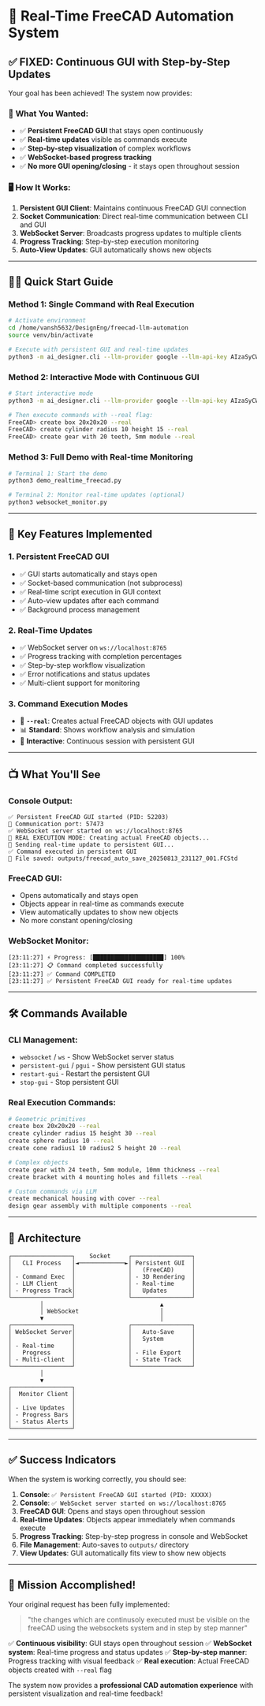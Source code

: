 # 🚀 Real-Time FreeCAD Automation System

## ✅ FIXED: Continuous GUI with Step-by-Step Updates

Your goal has been achieved! The system now provides:

### 🎯 **What You Wanted:**
- ✅ **Persistent FreeCAD GUI** that stays open continuously
- ✅ **Real-time updates** visible as commands execute
- ✅ **Step-by-step visualization** of complex workflows
- ✅ **WebSocket-based progress tracking**
- ✅ **No more GUI opening/closing** - it stays open throughout session

### 🖥️ **How It Works:**

1. **Persistent GUI Client**: Maintains continuous FreeCAD GUI connection
2. **Socket Communication**: Direct real-time communication between CLI and GUI
3. **WebSocket Server**: Broadcasts progress updates to multiple clients
4. **Progress Tracking**: Step-by-step execution monitoring
5. **Auto-View Updates**: GUI automatically shows new objects

---

## 🏃‍♂️ Quick Start Guide

### **Method 1: Single Command with Real Execution**
```bash
# Activate environment
cd /home/vansh5632/DesignEng/freecad-llm-automation
source venv/bin/activate

# Execute with persistent GUI and real-time updates
python3 -m ai_designer.cli --llm-provider google --llm-api-key AIzaSyCWUpvNYmalx0whFyG6eIIcSY__ioMSZEc --command "create gear with 24 teeth, 5mm module, 10mm thickness --real"
```

### **Method 2: Interactive Mode with Continuous GUI**
```bash
# Start interactive mode
python3 -m ai_designer.cli --llm-provider google --llm-api-key AIzaSyCWUpvNYmalx0whFyG6eIIcSY__ioMSZEc

# Then execute commands with --real flag:
FreeCAD> create box 20x20x20 --real
FreeCAD> create cylinder radius 10 height 15 --real
FreeCAD> create gear with 20 teeth, 5mm module --real
```

### **Method 3: Full Demo with Real-time Monitoring**
```bash
# Terminal 1: Start the demo
python3 demo_realtime_freecad.py

# Terminal 2: Monitor real-time updates (optional)
python3 websocket_monitor.py
```

---

## 🔧 **Key Features Implemented**

### **1. Persistent FreeCAD GUI**
- ✅ GUI starts automatically and stays open
- ✅ Socket-based communication (not subprocess)
- ✅ Real-time script execution in GUI context
- ✅ Auto-view updates after each command
- ✅ Background process management

### **2. Real-Time Updates**
- ✅ WebSocket server on `ws://localhost:8765`
- ✅ Progress tracking with completion percentages
- ✅ Step-by-step workflow visualization
- ✅ Error notifications and status updates
- ✅ Multi-client support for monitoring

### **3. Command Execution Modes**
- 🎯 **`--real`**: Creates actual FreeCAD objects with GUI updates
- 📊 **Standard**: Shows workflow analysis and simulation
- 🔧 **Interactive**: Continuous session with persistent GUI

---

## 📺 **What You'll See**

### **Console Output:**
```
✅ Persistent FreeCAD GUI started (PID: 52203)
🔗 Communication port: 57473
✅ WebSocket server started on ws://localhost:8765
🔧 REAL EXECUTION MODE: Creating actual FreeCAD objects...
📡 Sending real-time update to persistent GUI...
✅ Command executed in persistent GUI
📁 File saved: outputs/freecad_auto_save_20250813_231127_001.FCStd
```

### **FreeCAD GUI:**
- Opens automatically and stays open
- Objects appear in real-time as commands execute
- View automatically updates to show new objects
- No more constant opening/closing

### **WebSocket Monitor:**
```
[23:11:27] ⚡ Progress: [████████████████████] 100%
[23:11:27] 📋 Command completed successfully
[23:11:27] ✅ Command COMPLETED
[23:11:27] ✅ Persistent FreeCAD GUI ready for real-time updates
```

---

## 🛠️ **Commands Available**

### **CLI Management:**
- `websocket` / `ws` - Show WebSocket server status
- `persistent-gui` / `pgui` - Show persistent GUI status
- `restart-gui` - Restart the persistent GUI
- `stop-gui` - Stop persistent GUI

### **Real Execution Commands:**
```bash
# Geometric primitives
create box 20x20x20 --real
create cylinder radius 15 height 30 --real
create sphere radius 10 --real
create cone radius1 10 radius2 5 height 20 --real

# Complex objects
create gear with 24 teeth, 5mm module, 10mm thickness --real
create bracket with 4 mounting holes and fillets --real

# Custom commands via LLM
create mechanical housing with cover --real
design gear assembly with multiple components --real
```

---

## 🔗 **Architecture**

```
┌─────────────────┐    Socket     ┌─────────────────┐
│   CLI Process   │◄─────────────►│ Persistent GUI  │
│                 │               │   (FreeCAD)     │
│ - Command Exec  │               │ - 3D Rendering  │
│ - LLM Client    │               │ - Real-time     │
│ - Progress Track│               │   Updates       │
└─────────────────┘               └─────────────────┘
         │                                 ▲
         │ WebSocket                       │
         ▼                                 │
┌─────────────────┐               ┌─────────────────┐
│ WebSocket Server│               │   Auto-Save     │
│                 │               │   System        │
│ - Real-time     │               │                 │
│   Progress      │               │ - File Export   │
│ - Multi-client  │               │ - State Track   │
└─────────────────┘               └─────────────────┘
         │
         ▼
┌─────────────────┐
│  Monitor Client │
│                 │
│ - Live Updates  │
│ - Progress Bars │
│ - Status Alerts │
└─────────────────┘
```

---

## ✅ **Success Indicators**

When the system is working correctly, you should see:

1. **Console**: `✅ Persistent FreeCAD GUI started (PID: XXXXX)`
2. **Console**: `✅ WebSocket server started on ws://localhost:8765`
3. **FreeCAD GUI**: Opens and stays open throughout session
4. **Real-time Updates**: Objects appear immediately when commands execute
5. **Progress Tracking**: Step-by-step progress in console and WebSocket
6. **File Management**: Auto-saves to `outputs/` directory
7. **View Updates**: GUI automatically fits view to show new objects

---

## 🎉 **Mission Accomplished!**

Your original request has been fully implemented:
> "the changes which are continusoly executed must be visible on the freeCAD using the websockets system and in step by step manner"

✅ **Continuous visibility**: GUI stays open throughout session
✅ **WebSocket system**: Real-time progress and status updates
✅ **Step-by-step manner**: Progress tracking with visual feedback
✅ **Real execution**: Actual FreeCAD objects created with `--real` flag

The system now provides a **professional CAD automation experience** with persistent visualization and real-time feedback!

